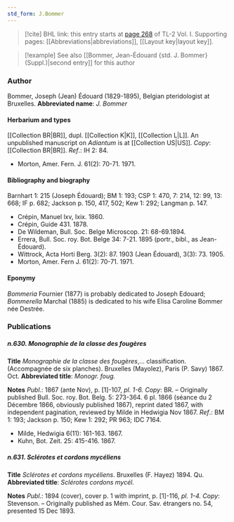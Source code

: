 ```yaml
---
std_form: J.Bommer
---
```


> [!cite] BHL link: this entry starts at [page 268](https://www.biodiversitylibrary.org/page/33120399) of TL-2 Vol. I.
> Supporting pages: [[Abbreviations|abbreviations]], [[Layout key|layout key]].

> [!example] See also [[Bommer, Jean-Édouard {std. J. Bommer} (Suppl.)|second entry]] for this author

### Author

Bommer, Joseph (Jean) Édouard (1829-1895), Belgian pteridologist at Bruxelles. 
**Abbreviated name**: *J. Bommer*

#### Herbarium and types

[[Collection BR|BR]], dupl. [[Collection K|K]], [[Collection L|L]]. An unpublished manuscript on *Adiantum* is at [[Collection US|US]]. *Copy*: [[Collection BR|BR]].
*Ref*.: IH 2: 84.
- Morton, Amer. Fern. J. 61(2): 70-71. 1971.

#### Bibliography and biography

Barnhart 1: 215 (Joseph Édouard); BM 1: 193; CSP 1: 470, 7: 214, 12: 99, 13: 668; IF p. 682; Jackson p. 150, 417, 502; Kew 1: 292; Langman p. 147.
- Crépin, Manuel lxv, Ixix. 1860.
- Crépin, Guide 431. 1878.
- De Wildeman, Bull. Soc. Belge Microscop. 21: 68-69.1894.
- Errera, Bull. Soc. roy. Bot. Belge 34: 7-21. 1895 (portr., bibl., as Jean-Édouard).
- Wittrock, Acta Horti Berg. 3(2): 87. 1903 (Jean Édouard), 3(3): 73. 1905.
- Morton, Amer. Fern J. 61(2): 70-71. 1971.

#### Eponymy

*Bommeria* Fournier (1877) is probably dedicated to Joseph Edouard; *Bommerella* Marchal (1885) is dedicated to his wife Elisa Caroline Bommer née Destrée.

### Publications

##### n.630. Monographie de la classe des fougères

**Title**
*Monographie de la classe des fougères*,... classification. (Accompagnée de six planches). Bruxelles (Mayolez), Paris (P. Savy) 1867. Oct.
**Abbreviated title**: *Monogr. foug.*

**Notes**
*Publ*.: 1867 (ante Nov), p. \[1\]-107, *pl. 1-6. Copy*: BR. – Originally published Bull. Soc. roy. Bot. Belg. 5: 273-364. 6 pl. 1866 (séance du 2 Décembre 1866, obviously published 1867), reprint dated 1867, with independent pagination, reviewed by Milde in Hedwigia Nov 1867.
*Ref*.: BM 1: 193; Jackson p. 150; Kew 1: 292; PR 963; IDC 7164.
- Milde, Hedwigia 6(11): 161-163. 1867.
- Kuhn, Bot. Zeit. 25: 415-416. 1867.

##### n.631. Sclérotes et cordons mycéliens

**Title**
*Sclérotes et cordons mycéliens*. Bruxelles (F. Hayez) 1894. Qu.
**Abbreviated title**: *Sclérotes cordons mycél.*

**Notes**
*Publ*.: 1894 (cover), cover p. 1 with imprint, p. \[1\]-116, *pl. 1-4. Copy*: Stevenson. – Originally published as Mém. Cour. Sav. étrangers no. 54, presented 15 Dec 1893.

